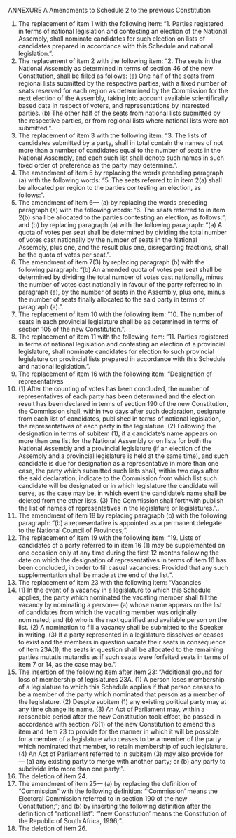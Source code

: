 ANNEXURE A
Amendments to Schedule 2 to the previous Constitution
1. The replacement of item 1 with the following item:
“1. Parties registered in terms of national legislation and contesting an
election of the National Assembly, shall nominate candidates for such election
on lists of candidates prepared in accordance with this Schedule and national
legislation.”.
2. The replacement of item 2 with the following item:
“2. The seats in the National Assembly as determined in terms of section 46 of the
new Constitution, shall be filled as follows:
(a) One half of the seats from regional lists submitted by the respective
parties, with a fixed number of seats reserved for each region as
determined by the Commission for the next election of the Assembly,
taking into account available scientifically based data in respect of
voters, and representations by interested parties.
(b) The other half of the seats from national lists submitted by the respective
parties, or from regional lists where national lists were not submitted.”.
3. The replacement of item 3 with the following item:
“3. The lists of candidates submitted by a party, shall in total contain the names
of not more than a number of candidates equal to the number of seats in the
National Assembly, and each such list shall denote such names in such fixed
order of preference as the party may determine.”.
4. The amendment of item 5 by replacing the words preceding paragraph (a) with
the following words:
“5. The seats referred to in item 2(a) shall be allocated per region to the parties
contesting an election, as follows:”.
5. The amendment of item 6—
(a) by replacing the words preceding paragraph (a) with the following words:
“6. The seats referred to in item 2(b) shall be allocated to the parties
contesting an election, as follows:”; and
(b) by replacing paragraph (a) with the following paragraph:
“(a) A quota of votes per seat shall be determined by dividing the total
number of votes cast nationally by the number of seats in the National
Assembly, plus one, and the result plus one, disregarding fractions, shall
be the quota of votes per seat.”.
6. The amendment of item 7(3) by replacing paragraph (b) with the following
paragraph:
“(b) An amended quota of votes per seat shall be determined by dividing the total
number of votes cast nationally, minus the number of votes cast nationally in
favour of the party referred to in paragraph (a), by the number of seats in the
Assembly, plus one, minus the number of seats finally allocated to the said
party in terms of paragraph (a).”.
7. The replacement of item 10 with the following item:
“10. The number of seats in each provincial legislature shall be as determined in
terms of section 105 of the new Constitution.”.
8. The replacement of item 11 with the following item:
“11. Parties registered in terms of national legislation and contesting an election
of a provincial legislature, shall nominate candidates for election to such
provincial legislature on provincial lists prepared in accordance with this
Schedule and national legislation.”.
9. The replacement of item 16 with the following item:
“Designation of representatives
16. (1) After the counting of votes has been concluded, the number of
representatives of each party has been determined and the election result has
been declared in terms of section 190 of the new Constitution, the Commission
shall, within two days after such declaration, designate from each list of
candidates, published in terms of national legislation, the representatives of
each party in the legislature.
(2) Following the designation in terms of subitem (1), if a candidate’s name
appears on more than one list for the National Assembly or on lists for both the
National Assembly and a provincial legislature (if an election of the Assembly
and a provincial legislature is held at the same time), and such candidate is
due for designation as a representative in more than one case, the party which
submitted such lists shall, within two days after the said declaration, indicate
to the Commission from which list such candidate will be designated or in
which legislature the candidate will serve, as the case may be, in which event
the candidate’s name shall be deleted from the other lists.
(3) The Commission shall forthwith publish the list of names of representatives in
the legislature or legislatures.”..
10. The amendment of item 18 by replacing paragraph (b) with the following
paragraph:
“(b) a representative is appointed as a permanent delegate to the National Council
of Provinces;”.
11. The replacement of item 19 with the following item:
“19. Lists of candidates of a party referred to in item 16 (1) may be supplemented
on one occasion only at any time during the first 12 months following the
date on which the designation of representatives in terms of item 16 has
been concluded, in order to fill casual vacancies: Provided that any such
supplementation shall be made at the end of the list.”.
12. The replacement of item 23 with the following item:
“Vacancies
23. (1) In the event of a vacancy in a legislature to which this Schedule applies,
the party which nominated the vacating member shall fill the vacancy by
nominating a person—
(a) whose name appears on the list of candidates from which the vacating
member was originally nominated; and
(b) who is the next qualified and available person on the list.
(2) A nomination to fill a vacancy shall be submitted to the Speaker in writing.
(3) If a party represented in a legislature dissolves or ceases to exist and the
members in question vacate their seats in consequence of item 23A(1), the
seats in question shall be allocated to the remaining parties mutatis mutandis
as if such seats were forfeited seats in terms of item 7 or 14, as the case may
be.”.
13. The insertion of the following item after item 23:
“Additional ground for loss of membership of legislatures
23A. (1) A person loses membership of a legislature to which this Schedule applies
if that person ceases to be a member of the party which nominated that
person as a member of the legislature.
(2) Despite subitem (1) any existing political party may at any time change its
name.
(3) An Act of Parliament may, within a reasonable period after the new
Constitution took effect, be passed in accordance with section 76(1) of the
new Constitution to amend this item and item 23 to provide for the manner
in which it will be possible for a member of a legislature who ceases to be a
member of the party which nominated that member, to retain membership of
such legislature.
(4) An Act of Parliament referred to in subitem (3) may also provide for—
(a) any existing party to merge with another party; or
(b) any party to subdivide into more than one party.”.
14. The deletion of item 24.
15. The amendment of item 25—
(a) by replacing the definition of “Commission” with the following definition:
“‘Commission’ means the Electoral Commission referred to in
section 190 of the new Constitution;”; and
(b) by inserting the following definition after the definition of “national list”:
“‘new Constitution’ means the Constitution of the Republic of South Africa,
1996;”.
16. The deletion of item 26.

